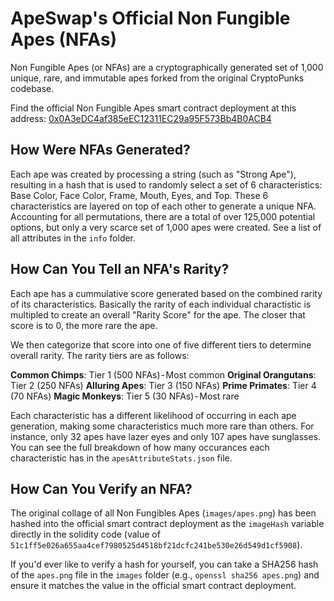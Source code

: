 # ApeSwap's Official Non Fungible Apes (NFAs)

Non Fungible Apes (or NFAs) are a cryptographically generated set of 1,000 unique, rare, and immutable apes forked from the original CryptoPunks codebase.

Find the official Non Fungible Apes smart contract deployment at this address: [0x0A3eDC4af385eEC12311EC29a95F573Bb4B0ACB4](https://bscscan.com/token/0x0A3eDC4af385eEC12311EC29a95F573Bb4B0ACB4)


## How Were NFAs Generated?

Each ape was created by processing a string (such as "Strong Ape"), resulting in a hash that is used to randomly select a set of 6 characteristics: Base Color, Face Color, Frame, Mouth, Eyes, and Top. These 6 characteristics are layered on top of each other to generate a unique NFA. Accounting for all permutations, there are a total of over 125,000 potential options, but only a very scarce set of 1,000 apes were created. See a list of all attributes in the `info` folder.


## How Can You Tell an NFA's Rarity?

Each ape has a cummulative score generated based on the combined rarity of its characteristics. Basically the rarity of each individual charactistic is multipled to create an overall "Rarity Score" for the ape. The closer that score is to 0, the more rare the ape. 

We then categorize that score into one of five different tiers to determine overall rarity. The rarity tiers are as follows:

**Common Chimps**: Tier 1 (500 NFAs) - Most common
**Original Orangutans**: Tier 2 (250 NFAs)
**Alluring Apes**: Tier 3 (150 NFAs)
**Prime Primates**: Tier 4 (70 NFAs)
**Magic Monkeys**: Tier 5 (30 NFAs) - Most rare

Each characteristic has a different likelihood of occurring in each ape generation, making some characteristics much more rare than others. For instance, only 32 apes have lazer eyes and only 107 apes have sunglasses. You can see the full breakdown of how many occurances each characteristic has in the `apesAttributeStats.json` file.


## How Can You Verify an NFA?
The original collage of all Non Fungibles Apes (`images/apes.png`) has been hashed into the official smart contract deployment as the `imageHash` variable directly in the solidity code (value of `51c1ff5e026a655aa4cef7980525d4518bf21dcfc241be530e26d549d1cf5908`).

If you'd ever like to verify a hash for yourself, you can take a SHA256 hash of the `apes.png` file in the `images` folder (e.g., `openssl sha256 apes.png`) and ensure it matches the value in the official smart contract deployment.
